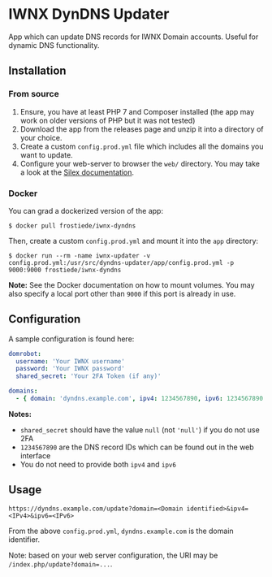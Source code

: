 # IWNX DynDNS Updater

App which can update DNS records for IWNX Domain accounts. Useful for dynamic DNS functionality.

## Installation

### From source

1. Ensure, you have at least PHP 7 and Composer installed (the app may work on older versions of PHP but it was not tested)
2. Download the app from the releases page and unzip it into a directory of your choice.
3. Create a custom `config.prod.yml` file which includes all the domains you want to update.
4. Configure your web-server to browser the `web/` directory. You may take a look at the [Silex documentation](https://silex.sensiolabs.org/doc/2.0/web_servers.html).

### Docker

You can grad a dockerized version of the app:

    $ docker pull frostiede/iwnx-dyndns
    
Then, create a custom `config.prod.yml` and mount it into the `app` directory:

    $ docker run --rm -name iwnx-updater -v config.prod.yml:/usr/src/dyndns-updater/app/config.prod.yml -p 9000:9000 frostiede/iwnx-dyndns
    
**Note:** See the Docker documentation on how to mount volumes. You may also specify a local port other than `9000` if 
 this port is already in use.
 
## Configuration

A sample configuration is found here:

```yml
domrobot:
  username: 'Your IWNX username'
  password: 'Your IWNX password'
  shared_secret: 'Your 2FA Token (if any)'

domains:
  - { domain: 'dyndns.example.com', ipv4: 1234567890, ipv6: 1234567890 }
```

**Notes:**

* `shared_secret` should have the value `null` (not `'null'`) if you do not use 2FA
* `1234567890` are the DNS record IDs which can be found out in the web interface
* You do not need to provide both `ipv4` and `ipv6`

## Usage

    https://dyndns.example.com/update?domain=<Domain identified>&ipv4=<IPv4>&ipv6=<IPv6>
    
From the above `config.prod.yml`, `dyndns.example.com` is the domain identifier.
    
Note: based on your web server configuration, the URI may be `/index.php/update?domain=...`.


